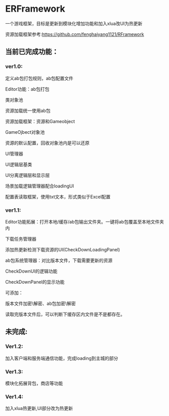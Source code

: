 # ERFramework
一个游戏框架，目标是更新到模块化增加功能和加入xlua改UI为热更新

资源加载框架参考:https://github.com/fenghaiyang1121/RFramework


## 当前已完成功能：
### ver1.0:

定义ab包打包规则，ab包配置文件

Editor功能：ab包打包

类对象池

资源加载统一使用ab包

资源加载框架：资源和Gameobject

GameOjbect对象池

资源的默认配置，回收对象池内是可以还原

UI管理器

UI逻辑层基类

UI分离逻辑层和显示层

场景加载逻辑管理器配合loadingUI

配置表读取框架，使用txt文本，形式类似于Excel配置


### ver1.1:
Editor功能拓展：打开本地/缓存/ab包输出文件夹。一键将ab包覆盖至本地文件夹内

下载任务管理器

添加热更新检测下载资源的UI(CheckDownLoadingPanel)

ab包系统管理器：对比版本文件，下载需要更新的资源

CheckDownUI的逻辑功能

CheckDownPanel的显示功能

可添加：

版本文件加密\解密、ab包加密\解密

读取完版本文件后，可以判断下缓存区内文件是不是都存在。



## 未完成:

### Ver1.2:

加入客户端和服务端通信功能，完成loading到主城的部分


### Ver1.3:

模块化拓展背包，商店等功能


### Ver1.4:

加入xlua热更新,UI部分改为热更新
